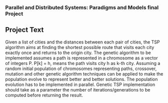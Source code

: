 ### Parallel and Distributed Systems: Paradigms and Models final Project

## Project Text
Given a list of cities and the distances between each pair of cities, the TSP algorithm aims at finding the shortest possible route that visits each city exactly once and returns to the origin city. The genetic
algorithm to be implemented assumes a path is represented in a chromosome as a vector of integers P. P[k] = h, means the path visits city h as k-th city. Assuming a random initial population of chromosomes representing paths, crossover, mutation and other genetic algorithm techniques can be applied to make the population evolve to represent better and better solutions. The population evolution has to be implemented in parallel. Genetic TSP implementation should take as a parameter the number of iterations/generations to be computed before returning the result.

